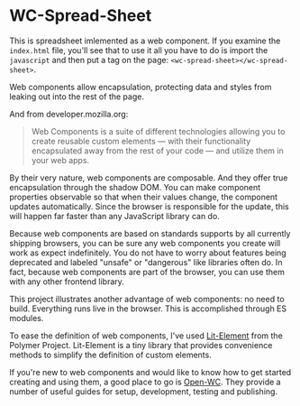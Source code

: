 # WC-Spread-Sheet

This is spreadsheet imlemented as a web component. If you examine the `index.html` file, you'll see that to use it all you have to do is import the `javascript` and then put a tag on the page:  `<wc-spread-sheet></wc-spread-sheet>`.

Web components allow encapsulation, protecting data and styles from leaking out into the rest of the page.

And from developer.mozilla.org:

> Web Components is a suite of different technologies allowing you to create reusable custom elements — with their functionality encapsulated away from the rest of your code — and utilize them in your web apps.

By their very nature, web components are composable. And they offer true encapsulation through the shadow DOM. You can make component properties observable so that when their values change, the component updates automatically. Since the browser is responsible for the update, this will happen far faster than any JavaScript library can do.

Because web components are based on standards supports by all currently shipping browsers, you can be sure any web components you create will work as expect indefinitely. You do not have to worry about features being deprecated and labeled "unsafe" or "dangerous" like libraries often do. In fact, because web components are part of the browser, you can use them with any other frontend library.


This project illustrates another advantage of web components: no need to build. Everything runs live in the browser. This is accomplished through ES modules.

To ease the definition of web components, I've used [Lit-Element](https://lit-element.polymer-project.org) from the Polymer Project. Lit-Element is a tiny library that provides convenience methods to simplify the definition of custom elements. 

If you're new to web components and would like to know how to get started creating and using them, a good place to go is [Open-WC](https://open-wc.org). They provide a number of useful guides for setup, development, testing and publishing. 
